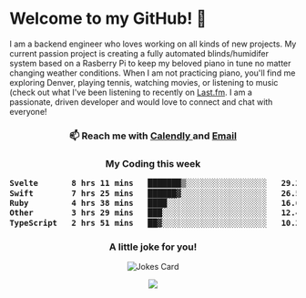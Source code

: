 <h1> Welcome to my GitHub! 👋 </h1>


  I am a backend engineer who loves working on all kinds of new projects. My current passion project is creating a fully automated blinds/humidifer system based on a Rasberry Pi to keep my beloved piano in tune no matter changing weather conditions. When I am not practicing piano, you'll find me exploring Denver, playing tennis, watching movies, or listening to music (check out what I've been listening to recently on [Last.fm](https://www.last.fm/user/mballa000). I am a passionate, driven developer and would love to connect and chat with everyone!

<h3 align = "center"> 📫 Reach me with <a href = "https://calendly.com/msbrandt00/30min"> Calendly </a> and <a href="mailto:msbrandt00@gmail.com">Email</a> 
 </h3>


 
<div align = "center"
[![Anurag's GitHub stats](https://github-readme-stats.vercel.app/api?username=mbrandt00)](https://github.com/anuraghazra/github-readme-stats)
          </div>
<h3 align="center">
  My Coding this week
<!--START_SECTION:waka-->

```txt
Svelte       8 hrs 11 mins   ███████▒░░░░░░░░░░░░░░░░░   29.25 %
Swift        7 hrs 25 mins   ██████▓░░░░░░░░░░░░░░░░░░   26.53 %
Ruby         4 hrs 38 mins   ████░░░░░░░░░░░░░░░░░░░░░   16.61 %
Other        3 hrs 29 mins   ███░░░░░░░░░░░░░░░░░░░░░░   12.49 %
TypeScript   2 hrs 51 mins   ██▓░░░░░░░░░░░░░░░░░░░░░░   10.20 %
```

<!--END_SECTION:waka-->

### A little joke for you!

![Jokes Card](https://readme-jokes.vercel.app/api?hideBorder)

<a href="https://www.linkedin.com/in/mbrandt00/"><img src="https://img.shields.io/badge/linkedin-%230077B5.svg?&style=for-the-badge&logo=linkedin&logoColor=white" /></a>
